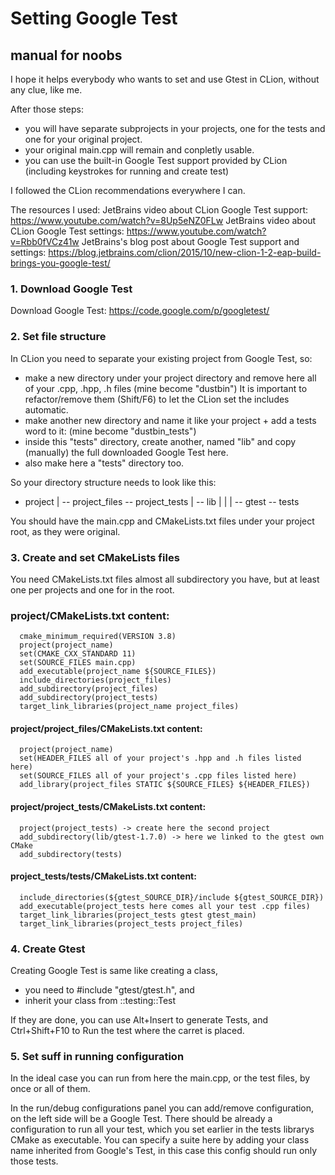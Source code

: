 # Setting Google Test
## manual for noobs

I hope it helps everybody who wants to set and use Gtest in CLion, without any clue, like me. 

After those steps:
- you will have separate subprojects in your projects, one for the tests and one for your original project. 
- your original main.cpp will remain and conpletly usable. 
- you can use the built-in Google Test support provided by CLion (including keystrokes for running and create test) 

I followed the CLion recommendations everywhere I can. 

The resources I used: 
JetBrains video about CLion Google Test support: https://www.youtube.com/watch?v=8Up5eNZ0FLw
JetBrains video about CLion Google Test settings: https://www.youtube.com/watch?v=Rbb0fVCz41w
JetBrains's blog post about Google Test support and settings: https://blog.jetbrains.com/clion/2015/10/new-clion-1-2-eap-build-brings-you-google-test/

### 1. Download Google Test

Download Google Test: https://code.google.com/p/googletest/

### 2. Set file structure

In CLion you need to separate your existing project from Google Test, so:
 - make a new directory under your project directory and remove here all of your .cpp, .hpp, .h files (mine become "dustbin")
 It is important to refactor/remove them (Shift/F6) to let the CLion set the includes automatic.
 - make another new directory and name it like your project + add a tests word to it: (mine become "dustbin_tests")
 - inside this "tests" directory, create another, named "lib" and copy (manually) the full downloaded Google Test here.
 - also make here a "tests" directory too.
 
 So your directory structure needs to look like this:
 
 - project 
    | 
    -- project_files 
    -- project_tests 
         | 
         -- lib 
         |  | 
         |   -- gtest 
         -- tests 
            
You should have the main.cpp and CMakeLists.txt files under your project root, as they were original.
   
### 3. Create and set CMakeLists files
   
   You need CMakeLists.txt files almost all subdirectory you have, but at least one per projects and one for in the root.
   
### project/CMakeLists.txt content:
   
      cmake_minimum_required(VERSION 3.8) 
      project(project_name) 
      set(CMAKE_CXX_STANDARD 11) 
      set(SOURCE_FILES main.cpp) 
      add_executable(project_name ${SOURCE_FILES}) 
      include_directories(project_files) 
      add_subdirectory(project_files) 
      add_subdirectory(project_tests) 
      target_link_libraries(project_name project_files) 
   
#### project/project_files/CMakeLists.txt content:
   
      project(project_name) 
      set(HEADER_FILES all of your project's .hpp and .h files listed here) 
      set(SOURCE_FILES all of your project's .cpp files listed here) 
      add_library(project_files STATIC ${SOURCE_FILES} ${HEADER_FILES}) 
  
#### project/project_tests/CMakeLists.txt content:
   
      project(project_tests) -> create here the second project 
      add_subdirectory(lib/gtest-1.7.0) -> here we linked to the gtest own CMake 
      add_subdirectory(tests) 
   
#### project_tests/tests/CMakeLists.txt content:
   
      include_directories(${gtest_SOURCE_DIR}/include ${gtest_SOURCE_DIR}) 
      add_executable(project_tests here comes all your test .cpp files) 
      target_link_libraries(project_tests gtest gtest_main) 
      target_link_libraries(project_tests project_files) 
  
### 4. Create Gtest
  
  Creating Google Test is same like creating a class, 
  - you need to #include "gtest/gtest.h", and
  - inherit your class from ::testing::Test

If they are done, you can use Alt+Insert to generate Tests, and Ctrl+Shift+F10 to Run the test where the carret is placed.

### 5. Set suff in running configuration

In the ideal case you can run from here the main.cpp, or the test files, by once or all of them.

In the run/debug configurations panel you can add/remove configuration, on the left side will be a Google Test.
There should be already a configuration to run all your test, which you set earlier in the tests librarys CMake as executable.
You can specify a suite here by adding your class name inherited from Google's Test, in this case this config should run only those tests.
  
  
